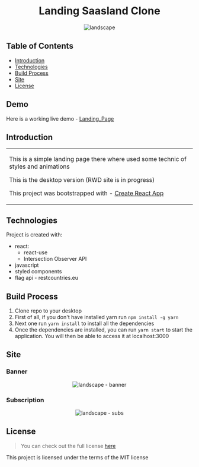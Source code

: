 <h1 align='center'>Landing Saasland Clone</h1>
<p align='center'><img src='https://github.com/dulko-dev/landscape_animation/blob/main/landscape%20-%20screen.png' alt='landscape' title='landscape' /></p>

## Table of Contents
- [Introduction](#introduction)
- [Technologies](#technologies)
- [Build Process](#build-process)
- [Site](#site)
- [License](#license)

<h2>Demo</h2>
<p>Here is a working live demo - <a target='_blanket' href='https://dulko-landing-page.netlify.app/' <p>Landing_Page</p> </a></p>

## Introduction
  <table>
    <tr>
      <td>
        <p>This is a simple landing page there where used some technic of styles and animations</p>
        <p>This is the desktop version (RWD site is in progress)</p>
        <p>This project was bootstrapped with - <a href='https://github.com/facebook/create-react-app' <p>Create React App </p></a></p>
      </td>
    </tr>
  </table>
  
## Technologies
Project is created with:
<ul>
  <li>react:
    <ul>
      <li>react-use</li>
      <li>Intersection Observer API</li>
    </ul>
  </li>
  <li>javascript</li>
  <li>styled components</li>
  <li>flag api - restcountries.eu</li>
  </ul>

## Build Process
<ol>
  <li>Clone repo to your desktop</li>
  <li>First of all, if you don't have installed yarn run <code>npm install -g yarn</code> 
  <li>Next one run <code>yarn install</code> to install all the dependencies</li>
  <li>Once the dependencies are installed, you can run <code>yarn start</code> to start the application. You will then be able to access it at localhost:3000</li>
  </ol>


## Site
<h3>Banner</h3>
<p align='center'><img src='https://github.com/dulko-dev/landscape_animation/blob/main/landscape%20-%20banner.png' alt='landscape - banner' title='landscape' /></p>

<h3>Subscription</h3>
<p align='center'><img src='https://github.com/dulko-dev/landscape_animation/blob/main/landscape%20-%20subs.png' alt='landscape - subs' title='landscape' /></p>


## License
>You can check out the full license [here](https://github.com/IgorAntun/node-chat/blob/master/LICENSE)
<p>This project is licensed under the terms of the MIT license</p>
